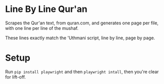 # Line By Line Qur'an

Scrapes the Qur'an text, from quran.com, and generates one page per file, with one line per line of the mushaf.

These lines exactly match the 'Uthmani script, line by line, page by page.

# Setup

Run `pip install playwright` and then `playwright intall`, then you're clear for lift-off.

